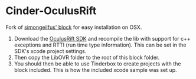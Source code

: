 Cinder-OculusRift
=================

Fork of [simongeilfus' block](https://github.com/simongeilfus/Cinder-OculusRift/tree) for easy installation on OSX.

1. Download the [OculusRift SDK](https://developer.oculusvr.com) and recompile the lib with support for c++ exceptions and RTTI (run time type information). This can be set in the SDK's xcode project settings.
2. Then copy the LibOVR folder to the root of this block folder. 
3. You should then be able to use Tinderbox to create projects with the block included. This is how the included xcode sample was set up.
